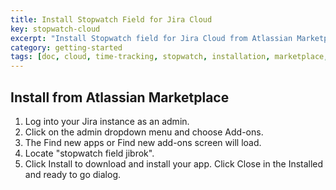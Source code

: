 ```yaml
---
title: Install Stopwatch Field for Jira Cloud
key: stopwatch-cloud
excerpt: "Install Stopwatch field for Jira Cloud from Atlassian Marketplace with step-by-step admin installation and setup instructions."
category: getting-started
tags: [doc, cloud, time-tracking, stopwatch, installation, marketplace, setup]
---
```



## Install from Atlassian Marketplace


1. Log into your Jira instance as an admin.
2. Click on the admin dropdown menu and choose Add-ons.
3. The Find new apps or Find new add-ons screen will load.
4. Locate "stopwatch field jibrok".
5. Click Install to download and install your app.
Click Close in the Installed and ready to go dialog.


